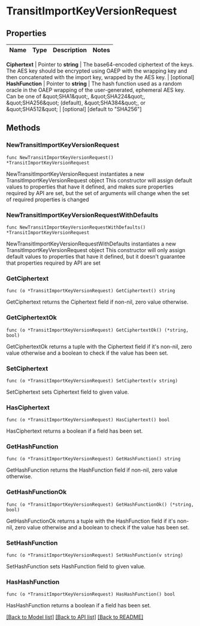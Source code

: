 # TransitImportKeyVersionRequest


## Properties

Name | Type | Description | Notes
------------ | ------------- | ------------- | -------------


**Ciphertext** | Pointer to **string** | The base64-encoded ciphertext of the keys. The AES key should be encrypted using OAEP with the wrapping key and then concatenated with the import key, wrapped by the AES key. | [optional] 
**HashFunction** | Pointer to **string** | The hash function used as a random oracle in the OAEP wrapping of the user-generated, ephemeral AES key. Can be one of \&quot;SHA1\&quot;, \&quot;SHA224\&quot;, \&quot;SHA256\&quot; (default), \&quot;SHA384\&quot;, or \&quot;SHA512\&quot; | [optional] [default to "SHA256"]



## Methods


### NewTransitImportKeyVersionRequest

`func NewTransitImportKeyVersionRequest() *TransitImportKeyVersionRequest`

NewTransitImportKeyVersionRequest instantiates a new TransitImportKeyVersionRequest object
This constructor will assign default values to properties that have it defined,
and makes sure properties required by API are set, but the set of arguments
will change when the set of required properties is changed

### NewTransitImportKeyVersionRequestWithDefaults

`func NewTransitImportKeyVersionRequestWithDefaults() *TransitImportKeyVersionRequest`

NewTransitImportKeyVersionRequestWithDefaults instantiates a new TransitImportKeyVersionRequest object
This constructor will only assign default values to properties that have it defined,
but it doesn't guarantee that properties required by API are set


### GetCiphertext

`func (o *TransitImportKeyVersionRequest) GetCiphertext() string`

GetCiphertext returns the Ciphertext field if non-nil, zero value otherwise.

### GetCiphertextOk

`func (o *TransitImportKeyVersionRequest) GetCiphertextOk() (*string, bool)`

GetCiphertextOk returns a tuple with the Ciphertext field if it's non-nil, zero value otherwise
and a boolean to check if the value has been set.

### SetCiphertext

`func (o *TransitImportKeyVersionRequest) SetCiphertext(v string)`

SetCiphertext sets Ciphertext field to given value.


### HasCiphertext

`func (o *TransitImportKeyVersionRequest) HasCiphertext() bool`

HasCiphertext returns a boolean if a field has been set.




### GetHashFunction

`func (o *TransitImportKeyVersionRequest) GetHashFunction() string`

GetHashFunction returns the HashFunction field if non-nil, zero value otherwise.

### GetHashFunctionOk

`func (o *TransitImportKeyVersionRequest) GetHashFunctionOk() (*string, bool)`

GetHashFunctionOk returns a tuple with the HashFunction field if it's non-nil, zero value otherwise
and a boolean to check if the value has been set.

### SetHashFunction

`func (o *TransitImportKeyVersionRequest) SetHashFunction(v string)`

SetHashFunction sets HashFunction field to given value.


### HasHashFunction

`func (o *TransitImportKeyVersionRequest) HasHashFunction() bool`

HasHashFunction returns a boolean if a field has been set.









[[Back to Model list]](../README.md#documentation-for-models) [[Back to API list]](../README.md#documentation-for-api-endpoints) [[Back to README]](../README.md)


